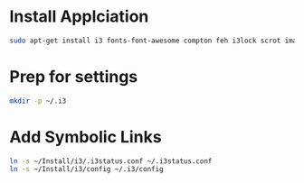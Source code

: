 # Install Applciation
```bash
sudo apt-get install i3 fonts-font-awesome compton feh i3lock scrot imagemagick xautolock rofi
```

# Prep for settings
```bash
mkdir -p ~/.i3
```

# Add Symbolic Links
```bash
ln -s ~/Install/i3/.i3status.conf ~/.i3status.conf
ln -s ~/Install/i3/config ~/.i3/config
```
